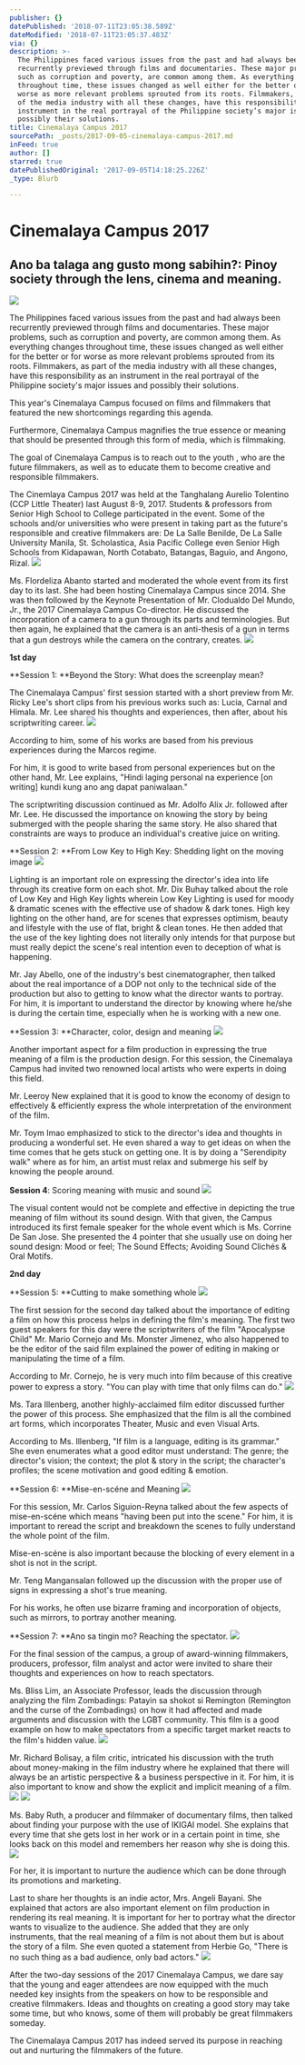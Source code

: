 ```yaml
---
publisher: {}
datePublished: '2018-07-11T23:05:38.589Z'
dateModified: '2018-07-11T23:05:37.483Z'
via: {}
description: >-
  The Philippines faced various issues from the past and had always been
  recurrently previewed through films and documentaries. These major problems,
  such as corruption and poverty, are common among them. As everything changes
  throughout time, these issues changed as well either for the better or for
  worse as more relevant problems sprouted from its roots. Filmmakers, as part
  of the media industry with all these changes, have this responsibility as an
  instrument in the real portrayal of the Philippine society’s major issues and
  possibly their solutions.
title: Cinemalaya Campus 2017
sourcePath: _posts/2017-09-05-cinemalaya-campus-2017.md
inFeed: true
author: []
starred: true
datePublishedOriginal: '2017-09-05T14:18:25.226Z'
_type: Blurb

---
```

# **Cinemalaya Campus 2017**

## **Ano ba talaga ang gusto mong sabihin?: Pinoy society through the lens, cinema and meaning.**
![](https://s3-us-west-2.amazonaws.com/the-grid-img/p/59ead868c7f49396416b951194d7e2e90cdf1959.jpg)

The Philippines faced various issues from the past and had always been recurrently previewed through films and documentaries. These major problems, such as corruption and poverty, are common among them. As everything changes throughout time, these issues changed as well either for the better or for worse as more relevant problems sprouted from its roots. Filmmakers, as part of the media industry with all these changes, have this responsibility as an instrument in the real portrayal of the Philippine society's major issues and possibly their solutions.

This year's Cinemalaya Campus focused on films and filmmakers that featured the new shortcomings regarding this agenda.

Furthermore, Cinemalaya Campus magnifies the true essence or meaning that should be presented through this form of media, which is filmmaking.

The goal of Cinemalaya Campus is to reach out to the youth , who are the future filmmakers, as well as to educate them to become creative and responsible filmmakers.

The Cinemlaya Campus 2017 was held at the Tanghalang Aurelio Tolentino (CCP Little Theater) last August 8-9, 2017\. Students & professors from Senior High School to College participated in the event. Some of the schools and/or universities who were present in taking part as the future's responsible and creative filmmakers are: De La Salle Benilde, De La Salle University Manila, St. Scholastica, Asia Pacific College even Senior High Schools from Kidapawan, North Cotabato, Batangas, Baguio, and Angono, Rizal.
![](https://the-grid-user-content.s3-us-west-2.amazonaws.com/4884d8e3-6829-4c28-b1bf-cb53563537c1.jpg)

Ms. Flordeliza Abanto started and moderated the whole event from its first day to its last. She had been hosting Cinemalaya Campus since 2014\. She was then followed by the Keynote Presentation of Mr. Clodualdo Del Mundo, Jr., the 2017 Cinemalaya Campus Co-director. He discussed the incorporation of a camera to a gun through its parts and terminologies. But then again, he explained that the camera is an anti-thesis of a gun in terms that a gun destroys while the camera on the contrary, creates.
![](https://the-grid-user-content.s3-us-west-2.amazonaws.com/3601782f-bb28-4ef1-bb7d-015ba458c56d.jpg)

**1st day**

**Session 1: **Beyond the Story: What does the screenplay mean?

The Cinemalaya Campus' first session started with a short preview from Mr. Ricky Lee's short clips from his previous works such as: Lucia, Carnal and Himala. Mr. Lee shared his thoughts and experiences, then after, about his scriptwriting career.
![](https://the-grid-user-content.s3-us-west-2.amazonaws.com/c2a2efed-e0a0-4e94-adb4-c6060ff9be0e.jpg)

According to him, some of his works are based from his previous experiences during the Marcos regime.

For him, it is good to write based from personal experiences but on the other hand, Mr. Lee explains, "Hindi laging personal na experience \[on writing\] kundi kung ano ang dapat paniwalaan."

The scriptwriting discussion continued as Mr. Adolfo Alix Jr. followed after Mr. Lee. He discussed the importance on knowing the story by being submerged with the people sharing the same story. He also shared that constraints are ways to produce an individual's creative juice on writing.

**Session 2: **From Low Key to High Key: Shedding light on the moving image
![](https://the-grid-user-content.s3-us-west-2.amazonaws.com/19797a5e-2b36-490c-bb9d-192730f2c774.jpg)

Lighting is an important role on expressing the director's idea into life through its creative form on each shot. Mr. Dix Buhay talked about the role of Low Key and High Key lights wherein Low Key Lighting is used for moody & dramatic scenes with the effective use of shadow & dark tones. High key lighting on the other hand, are for scenes that expresses optimism, beauty and lifestyle with the use of flat, bright & clean tones. He then added that the use of the key lighting does not literally only intends for that purpose but must really depict the scene's real intention even to deception of what is happening.

Mr. Jay Abello, one of the industry's best cinematographer, then talked about the real importance of a DOP not only to the technical side of the production but also to getting to know what the director wants to portray. For him, it is important to understand the director by knowing where he/she is during the certain time, especially when he is working with a new one.

**Session 3: **Character, color, design and meaning
![](https://the-grid-user-content.s3-us-west-2.amazonaws.com/cc9a59c2-d74e-4afd-8b75-3421f0102ffc.jpg)

Another important aspect for a film production in expressing the true meaning of a film is the production design. For this session, the Cinemalaya Campus had invited two renowned local artists who were experts in doing this field.

Mr. Leeroy New explained that it is good to know the economy of design to effectively & efficiently express the whole interpretation of the environment of the film.

Mr. Toym Imao emphasized to stick to the director's idea and thoughts in producing a wonderful set. He even shared a way to get ideas on when the time comes that he gets stuck on getting one. It is by doing a "Serendipity walk" where as for him, an artist must relax and submerge his self by knowing the people around.

**Session 4**: Scoring meaning with music and sound
![](https://the-grid-user-content.s3-us-west-2.amazonaws.com/573774d1-0365-44b6-a985-db6e2ce292bf.jpg)

The visual content would not be complete and effective in depicting the true meaning of film without its sound design. With that given, the Campus introduced its first female speaker for the whole event which is Ms. Corrine De San Jose. She presented the 4 pointer that she usually use on doing her sound design: Mood or feel; The Sound Effects; Avoiding Sound Clichés & Oral Motifs.

**2nd day**

**Session 5: **Cutting to make something whole
![](https://the-grid-user-content.s3-us-west-2.amazonaws.com/87ff8c42-7368-4032-8acd-d6205ec20f4c.jpg)

The first session for the second day talked about the importance of editing a film on how this process helps in defining the film's meaning. The first two guest speakers for this day were the scriptwriters of the film "Apocalypse Child" Mr. Mario Cornejo and Ms. Monster Jimenez, who also happened to be the editor of the said film explained the power of editing in making or manipulating the time of a film.

According to Mr. Cornejo, he is very much into film because of this creative power to express a story. "You can play with time that only films can do."
![](https://the-grid-user-content.s3-us-west-2.amazonaws.com/a6c5ac66-5da5-40a1-995d-4fb3e9e706bb.jpg)

Ms. Tara Illenberg, another highly-acclaimed film editor discussed further the power of this process. She emphasized that the film is all the combined art forms, which incorporates Theater, Music and even Visual Arts.

According to Ms. Illenberg, "If film is a language, editing is its grammar." She even enumerates what a good editor must understand: The genre; the director's vision; the context; the plot & story in the script; the character's profiles; the scene motivation and good editing & emotion.

**Session 6: **Mise-en-scéne and Meaning
![](https://the-grid-user-content.s3-us-west-2.amazonaws.com/f1b06860-bc64-4f7b-9ac0-de3fac780f45.jpg)

For this session, Mr. Carlos Siguion-Reyna talked about the few aspects of mise-en-scéne which means "having been put into the scene." For him, it is important to reread the script and breakdown the scenes to fully understand the whole point of the film.

Mise-en-scéne is also important because the blocking of every element in a shot is not in the script.

Mr. Teng Mangansalan followed up the discussion with the proper use of signs in expressing a shot's true meaning.

For his works, he often use bizarre framing and incorporation of objects, such as mirrors, to portray another meaning.

**Session 7: **Ano sa tingin mo? Reaching the spectator.
![](https://the-grid-user-content.s3-us-west-2.amazonaws.com/d975d45b-6954-436b-b336-039ff62f3e7d.jpg)

For the final session of the campus, a group of award-winning filmmakers, producers, professor, film analyst and actor were invited to share their thoughts and experiences on how to reach spectators.

Ms. Bliss Lim, an Associate Professor, leads the discussion through analyzing the film Zombadings: Patayin sa shokot si Remington (Remington and the curse of the Zombadings) on how it had affected and made arguments and discussion with the LGBT community. This film is a good example on how to make spectators from a specific target market reacts to the film's hidden value.
![](https://the-grid-user-content.s3-us-west-2.amazonaws.com/d98bd617-a45a-44a8-98a4-81705ae4db8a.jpg)

Mr. Richard Bolisay, a film critic, intricated his discussion with the truth about money-making in the film industry where he explained that there will always be an artistic perspective & a business perspective in it. For him, it is also important to know and show the explicit and implicit meaning of a film.
![](https://the-grid-user-content.s3-us-west-2.amazonaws.com/7341d64b-1e48-4288-acf9-48b9340c77e2.jpg)
![](https://the-grid-user-content.s3-us-west-2.amazonaws.com/339dbbd2-0d75-4529-8bf8-e503e3bb10b7.jpg)

Ms. Baby Ruth, a producer and filmmaker of documentary films, then talked about finding your purpose with the use of IKIGAI model. She explains that every time that she gets lost in her work or in a certain point in time, she looks back on this model and remembers her reason why she is doing this.
![](https://the-grid-user-content.s3-us-west-2.amazonaws.com/ca90b76f-1c26-4e08-b1e0-c9cb6d8887db.jpg)

For her, it is important to nurture the audience which can be done through its promotions and marketing.

Last to share her thoughts is an indie actor, Mrs. Angeli Bayani. She explained that actors are also important element on film production in rendering its real meaning. It is important for her to portray what the director wants to visualize to the audience. She added that they are only instruments, that the real meaning of a film is not about them but is about the story of a film. She even quoted a statement from Herbie Go, "There is no such thing as a bad audience, only bad actors."
![](https://the-grid-user-content.s3-us-west-2.amazonaws.com/294083ec-50c8-4474-86ef-d450ec5858a9.jpg)

After the two-day sessions of the 2017 Cinemalaya Campus, we dare say that the young and eager attendees are now equipped with the much needed key insights from the speakers on how to be responsible and creative filmmakers. Ideas and thoughts on creating a good story may take some time, but who knows, some of them will probably be great filmmakers someday.

The Cinemalaya Campus 2017 has indeed served its purpose in reaching out and nurturing the filmmakers of the future.